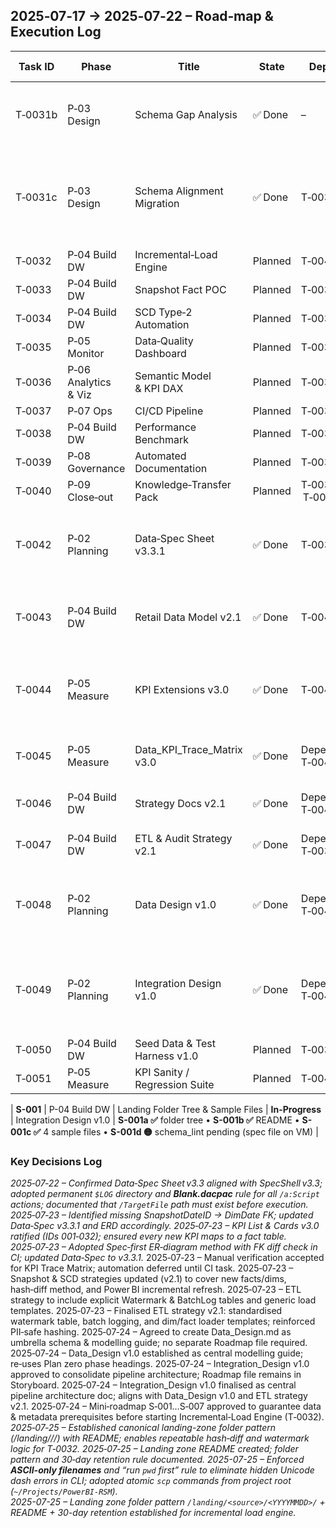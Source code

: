 <!------------ 2025‑07‑17 Road‑map extension START ------------>
## 2025‑07‑17 → 2025‑07‑22 – Road‑map & Execution Log

| Task ID | Phase | Title | State | Depends On | Impact / Rationale & Key Lesson |
|---------|-------|-------|-------|-----------|---------------------------------|
| T‑0031b | P‑03 Design | Schema Gap Analysis | ✅ Done | – | **LL:** Verify both sides of a diff contain *all* objects – empty reports can be false passes. |
| T‑0031c | P‑03 Design | Schema Alignment Migration | ✅ Done | T‑0031b | **LL:** `sqlpackage /Action:Script` needs `/TargetDatabaseName` plus a target endpoint; ADS cannot “Generate Scripts”. |
| T‑0032 | P‑04 Build DW | Incremental‑Load Engine | Planned | T‑0042 | – |
| T‑0033 | P‑04 Build DW | Snapshot Fact POC | Planned | T‑0032 | – |
| T‑0034 | P‑04 Build DW | SCD Type‑2 Automation | Planned | T‑0032 | – |
| T‑0035 | P‑05 Monitor | Data‑Quality Dashboard | Planned | T‑0032 | – |
| T‑0036 | P‑06 Analytics & Viz | Semantic Model & KPI DAX | Planned | T‑0033, T‑0034 | – |
| T‑0037 | P‑07 Ops | CI/CD Pipeline | Planned | T‑0032 | – |
| T‑0038 | P‑04 Build DW | Performance Benchmark | Planned | T‑0033 | – |
| T‑0039 | P‑08 Governance | Automated Documentation | Planned | T‑0032 | – |
| T‑0040 | P‑09 Close‑out | Knowledge‑Transfer Pack | Planned | T‑0036 – T‑0039 | – |
| T‑0042 | P‑02 Planning | Data‑Spec Sheet v3.3.1 | ✅ Done | T‑0031c | Spec aligned, SnapshotDateID FK added; lesson: keep Blank.dacpac & $LOG under repo root. |
| T‑0043 | P‑04 Build DW | Retail Data Model v2.1 | ✅ Done | T‑0042 | ERD & narrative delivered; Spec‑first, script‑verify method adopted. |
| T‑0044 | P‑05 Measure | KPI Extensions v3.0 | ✅ Done | T‑0043 | KPI List (IDs 001‑032) & KPI Cards v3.0 finalised; lesson: lock KPI_ID sequence to prevent collisions. |
| T‑0045 | P‑05 Measure | Data_KPI_Trace_Matrix v3.0 | ✅ Done | Depends On: T‑0044 | Matrix manually verified (32 KPIs); manual confirm accepted. |
| T‑0046 | P‑04 Build DW | Strategy Docs v2.1 | ✅ Done | Depends On: T‑0043 | Snapshot & SCD strategies refreshed. |
| T‑0047 | P‑04 Build DW | ETL & Audit Strategy v2.1 | ✅ Done | Depends On: T‑0032 | Strategy finalised (watermark & templates). |
| T‑0048 | P‑02 Planning | Data Design v1.0 | ✅ Done | Depends On: T‑0042 | Umbrella schema/model guide created; links conventions, source map, and governance rules. |
| T‑0049 | P‑02 Planning | Integration Design v1.0 | ✅ Done | Depends On: T‑0047 | Source inventory, landing conventions, data‑flow diagram, DQ checkpoints, and SLAs documented. |
| T‑0050 | P‑04 Build DW | Seed Data & Test Harness v1.0 | Planned | T‑0032 | – |
| T‑0051 | P‑05 Measure | KPI Sanity / Regression Suite | Planned | T‑0044, T‑0050 | – |

| **S-001** | P-04 Build DW | Landing Folder Tree & Sample Files | **In-Progress** | Integration Design v1.0 | **S-001a ✅** folder tree • **S-001b ✅** README • **S-001c ✅** 4 sample files • **S-001d 🟡** schema_lint pending (spec file on VM) |


### Key Decisions Log
*2025‑07‑22 – Confirmed Data‑Spec Sheet v3.3 aligned with SpecShell v3.3; adopted permanent `$LOG` directory and **Blank.dacpac** rule for all `/a:Script` actions; documented that `/TargetFile` path must exist before execution.*
*2025‑07‑23 – Identified missing SnapshotDateID → DimDate FK; updated Data‑Spec v3.3.1 and ERD accordingly.*
*2025‑07‑23 – KPI List & Cards v3.0 ratified (IDs 001‑032); ensured every new KPI maps to a fact table.  
2025‑07‑23 – Adopted Spec‑first ER‑diagram method with FK diff check in CI; updated Data‑Spec to v3.3.1.*
2025‑07‑23 – Manual verification accepted for KPI Trace Matrix; automation deferred until CI task.
2025‑07‑23 – Snapshot & SCD strategies updated (v2.1) to cover new facts/dims, hash‑diff method, and Power BI incremental refresh.
2025‑07‑23 – ETL strategy to include explicit Watermark & BatchLog tables and generic load templates.
2025‑07‑23 – Finalised ETL strategy v2.1: standardised watermark table, batch logging, and dim/fact loader templates; reinforced PII‑safe hashing.
2025‑07‑24 – Agreed to create Data_Design.md as umbrella schema & modelling guide; no separate Roadmap file required.
2025‑07‑24 – Data_Design v1.0 established as central modelling guide; re‑uses Plan zero phase headings.
2025‑07‑24 – Integration_Design v1.0 approved to consolidate pipeline architecture; Roadmap file remains in Storyboard.
2025‑07‑24 – Integration_Design v1.0 finalised as central pipeline architecture doc; aligns with Data_Design v1.0 and ETL strategy v2.1.
2025‑07‑24 – Mini‑roadmap S‑001…S‑007 approved to guarantee data & metadata prerequisites before starting Incremental‑Load Engine (T‑0032).
*2025‑07‑25 – Established canonical landing-zone folder pattern (/landing/<source>/<YYYYMMDD>/) with README; enables repeatable hash‑diff and watermark logic for T‑0032.*
*2025‑07‑25 – Landing zone README created; folder pattern and 30‑day retention rule documented.*
*2025-07-25 – Enforced **ASCII-only filenames** and “run `pwd` first” rule to eliminate hidden Unicode dash errors in CLI; adopted atomic `scp` commands from project root (`~/Projects/PowerBI-RSM`).*  
*2025-07-25 – Landing zone folder pattern `/landing/<source>/<YYYYMMDD>/` + README + 30-day retention established for incremental load engine.*  





<!------------ 2025‑07‑17 Road‑map extension END ------------>
